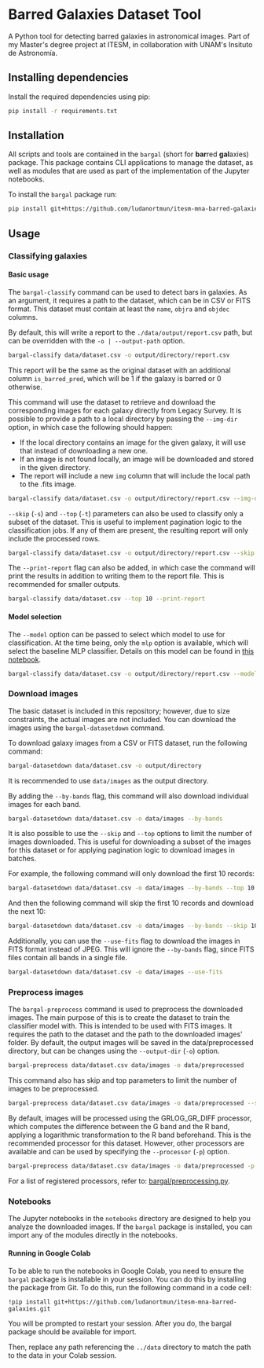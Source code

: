 # Barred Galaxies Dataset Tool

A Python tool for detecting barred galaxies in astronomical images. Part of my Master's degree project at ITESM, in
collaboration with UNAM's Insituto de Astronomía.

## Installing dependencies

Install the required dependencies using pip:

```bash
pip install -r requirements.txt
```

## Installation

All scripts and tools are contained in the `bargal` (short for **bar**red **gal**axies) package. This package contains
CLI applications to manage the dataset, as well as modules that are used as part of the implementation of the Jupyter
notebooks.

To install the `bargal` package run:

```bash
pip install git+https://github.com/ludanortmun/itesm-mna-barred-galaxies.git
```

## Usage

### Classifying galaxies

#### Basic usage

The `bargal-classify` command can be used to detect bars in galaxies. As an argument, it requires a path to the dataset,
which can be in CSV or FITS format. This dataset must contain at least the `name`, `objra` and `objdec` columns.

By default, this will write a report to the `./data/output/report.csv` path, but can be overridden with the
`-o | --output-path` option.

```bash
bargal-classify data/dataset.csv -o output/directory/report.csv
```

This report will be the same as the original dataset with an additional column `is_barred_pred`, which will be 1 if the
galaxy is barred or 0 otherwise.

This command will use the dataset to retrieve and download the corresponding images for each galaxy directly from
Legacy Survey. It is possible to provide a path to a local directory by passing the `--img-dir` option,
in which case the following should happen:

- If the local directory contains an image for the given galaxy, it will use that instead of downloading a new one.
- If an image is not found locally, an image will be downloaded and stored in the given directory.
- The report will include a new `img` column that will include the local path to the .fits image.

```bash
bargal-classify data/dataset.csv -o output/directory/report.csv --img-dir path/to/img/dir
```

`--skip` (`-s`) and `--top` (`-t`) parameters can also be used to classify only a subset of the dataset. This is useful
to implement pagination logic to the classification jobs. If any of them are present, the resulting report will only
include the processed rows.

```bash
bargal-classify data/dataset.csv -o output/directory/report.csv --skip 10 --top 10
```

The `--print-report` flag can also be added, in which case the command will print the results in addition to writing 
them to the report file. This is recommended for smaller outputs.

```bash
bargal-classify data/dataset.csv --top 10 --print-report
```

#### Model selection

The `--model` option can be passed to select which model to use for classification. At the time being, only the `mlp`
option is available, which will select the baseline MLP classifier. Details on this model can be found in
[this notebook](https://github.com/ludanortmun/itesm-mna-barred-galaxies/blob/main/notebooks/Avance3.Equipo22.ipynb).

```bash
bargal-classify data/dataset.csv -o output/directory/report.csv --model mlp
```

### Download images

The basic dataset is included in this repository; however, due to size constraints, the actual images are not included.
You can download the images using the `bargal-datasetdown` command.

To download galaxy images from a CSV or FITS dataset, run the following command:

```bash
bargal-datasetdown data/dataset.csv -o output/directory
```

It is recommended to use `data/images` as the output directory.

By adding the `--by-bands` flag, this command will also download individual images for each band.

```bash
bargal-datasetdown data/dataset.csv -o data/images --by-bands
```

It is also possible to use the `--skip` and `--top` options to limit the number of images downloaded. This is useful for
downloading a subset of the images for this dataset or for applying pagination logic to download images in batches.

For example, the following command will only download the first 10 records:

```bash
bargal-datasetdown data/dataset.csv -o data/images --by-bands --top 10
```

And then the following command will skip the first 10 records and download the next 10:

```bash
bargal-datasetdown data/dataset.csv -o data/images --by-bands --skip 10 --top 10
```

Additionally, you can use the `--use-fits` flag to download the images in FITS format instead of JPEG. This will ignore
the `--by-bands` flag, since FITS files contain all bands in a single file.

```bash
bargal-datasetdown data/dataset.csv -o data/images --use-fits
```

### Preprocess images

The `bargal-preprocess` command is used to preprocess the downloaded images. The main purpose of this is to create the
dataset to train the classifier model with. This is intended to be used with FITS images.
It requires the path to the dataset and the path to the downloaded images' folder. By default, the output images will be
saved in the data/preprocessed directory, but can be changes using the `--output-dir` (`-o`) option.

```bash
bargal-preprocess data/dataset.csv data/images -o data/preprocessed
````

This command also has skip and top parameters to limit the number of images to be preprocessed.

```bash
bargal-preprocess data/dataset.csv data/images -o data/preprocessed --skip 10 --top 10
```

By default, images will be processed using the GRLOG_GR_DIFF processor, which computes the difference between the G band
and the R band, applying a logarithmic transformation to the R band beforehand. This is the recommended processor for
this dataset. However, other processors are available and can be used by specifying the `--processor` (`-p`) option.

```bash
bargal-preprocess data/dataset.csv data/images -o data/preprocessed -p SQRLOG_GR_DIFF
```

For a list of registered processors, refer to: [bargal/preprocessing.py](bargal/preprocessing.py).

### Notebooks

The Jupyter notebooks in the `notebooks` directory are designed to help you analyze the downloaded images. If the
`bargal` package is installed, you can import any of the modules directly in the notebooks.

#### Running in Google Colab

To be able to run the notebooks in Google Colab, you need to ensure the `bargal` package is installable in your session.
You can do this by installing the package from Git. To do this, run the following command in a code cell:

``` 
!pip install git+https://github.com/ludanortmun/itesm-mna-barred-galaxies.git
```

You will be prompted to restart your session. After you do, the bargal package should be available for import.

Then, replace any path referencing the `../data` directory to match the path to the data in your Colab session. 
